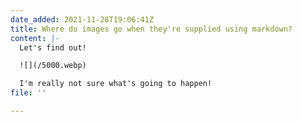 ```yaml
---
date_added: 2021-11-28T19:06:41Z
title: Where do images go when they're supplied using markdown?
content: |-
  Let's find out!

  ![](/5000.webp)

  I'm really not sure what's going to happen!
file: ''

---
```

